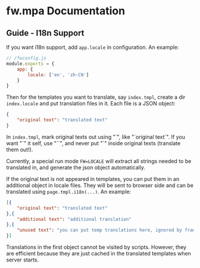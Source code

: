 # fw.mpa Documentation #

## Guide - I18n Support ##

If you want i18n support, add `app.locale` in configuration. An example:

```js
// /fwconfig.js
module.exports = {
	app: {
		locale: ['en', 'zh-CN']
	}
}
```

Then for the templates you want to translate, say `index.tmpl`, create a dir `index.locale` and put translation files in it. Each file is a JSON object:

```json
{
	"original text": "translated text"
}
```

In `index.tmpl`, mark original texts out using "\`", like "\`original text\`". If you want "\`" it self, use "\`\`", and never put "\`" inside original texts (translate them out!).

Currently, a special run mode `FW=LOCALE` will extract all strings needed to be translated in, and generate the json object automatically.

If the original text is not appeared in templates, you can put them in an additional object in locale files. They will be sent to browser side and can be translated using `page.tmpl.i18n(...)`. An example:

```json
[{
	"original text": "translated text"
},{
	"additional text": "additional translation"
},{
	"unused text": "you can put temp translations here, ignored by framework"
}]
```

Translations in the first object cannot be visited by scripts. However, they are efficient because they are just cached in the translated templates when server starts.
